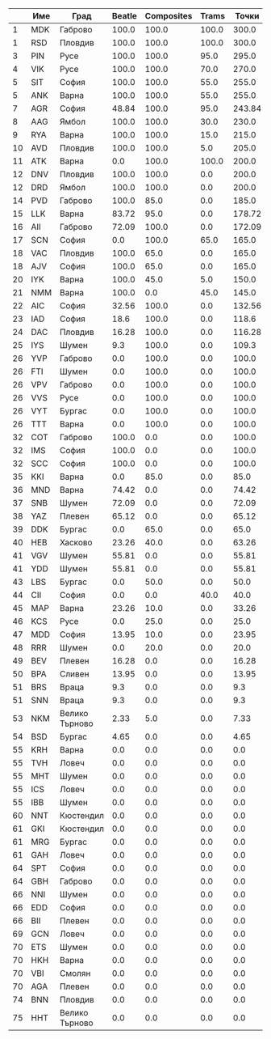 | |Име|Град|Beatle|Composites|Trams|Точки|
|---|---|---|---|---|---|---|
|1|MDK|Габрово|100.0|100.0|100.0|300.0|
|1|RSD|Пловдив|100.0|100.0|100.0|300.0|
|3|PIN|Русе|100.0|100.0|95.0|295.0|
|4|VIK|Русе|100.0|100.0|70.0|270.0|
|5|SIT|София|100.0|100.0|55.0|255.0|
|5|ANK|Варна|100.0|100.0|55.0|255.0|
|7|AGR|София|48.84|100.0|95.0|243.84|
|8|AAG|Ямбол|100.0|100.0|30.0|230.0|
|9|RYA|Варна|100.0|100.0|15.0|215.0|
|10|AVD|Пловдив|100.0|100.0|5.0|205.0|
|11|ATK|Варна|0.0|100.0|100.0|200.0|
|12|DNV|Пловдив|100.0|100.0|0.0|200.0|
|12|DRD|Ямбол|100.0|100.0|0.0|200.0|
|14|PVD|Габрово|100.0|85.0|0.0|185.0|
|15|LLK|Варна|83.72|95.0|0.0|178.72|
|16|AII|Габрово|72.09|100.0|0.0|172.09|
|17|SCN|София|0.0|100.0|65.0|165.0|
|18|VAC|Пловдив|100.0|65.0|0.0|165.0|
|18|AJV|София|100.0|65.0|0.0|165.0|
|20|IYK|Варна|100.0|45.0|5.0|150.0|
|21|NMM|Варна|100.0|0.0|45.0|145.0|
|22|AIC|София|32.56|100.0|0.0|132.56|
|23|IAD|София|18.6|100.0|0.0|118.6|
|24|DAC|Пловдив|16.28|100.0|0.0|116.28|
|25|IYS|Шумен|9.3|100.0|0.0|109.3|
|26|YVP|Габрово|0.0|100.0|0.0|100.0|
|26|FTI|Шумен|0.0|100.0|0.0|100.0|
|26|VPV|Габрово|0.0|100.0|0.0|100.0|
|26|VVS|Русе|0.0|100.0|0.0|100.0|
|26|VYT|Бургас|0.0|100.0|0.0|100.0|
|26|TTT|Варна|0.0|100.0|0.0|100.0|
|32|COT|Габрово|100.0|0.0|0.0|100.0|
|32|IMS|София|100.0|0.0|0.0|100.0|
|32|SCC|София|100.0|0.0|0.0|100.0|
|35|KKI|Варна|0.0|85.0|0.0|85.0|
|36|MND|Варна|74.42|0.0|0.0|74.42|
|37|SNB|Шумен|72.09|0.0|0.0|72.09|
|38|YAZ|Плевен|65.12|0.0|0.0|65.12|
|39|DDK|Бургас|0.0|65.0|0.0|65.0|
|40|HEB|Хасково|23.26|40.0|0.0|63.26|
|41|VGV|Шумен|55.81|0.0|0.0|55.81|
|41|YDD|Шумен|55.81|0.0|0.0|55.81|
|43|LBS|Бургас|0.0|50.0|0.0|50.0|
|44|CII|София|0.0|0.0|40.0|40.0|
|45|MAP|Варна|23.26|10.0|0.0|33.26|
|46|KCS|Русе|0.0|25.0|0.0|25.0|
|47|MDD|София|13.95|10.0|0.0|23.95|
|48|RRR|Шумен|0.0|20.0|0.0|20.0|
|49|BEV|Плевен|16.28|0.0|0.0|16.28|
|50|BPA|Сливен|13.95|0.0|0.0|13.95|
|51|BRS|Враца|9.3|0.0|0.0|9.3|
|51|SNN|Враца|9.3|0.0|0.0|9.3|
|53|NKM|Велико Търново|2.33|5.0|0.0|7.33|
|54|BSD|Бургас|4.65|0.0|0.0|4.65|
|55|KRH|Варна|0.0|0.0|0.0|0.0|
|55|TVH|Ловеч|0.0|0.0|0.0|0.0|
|55|MHT|Шумен|0.0|0.0|0.0|0.0|
|55|ICS|Ловеч|0.0|0.0|0.0|0.0|
|55|IBB|Шумен|0.0|0.0|0.0|0.0|
|60|NNT|Кюстендил|0.0|0.0|0.0|0.0|
|61|GKI|Кюстендил|0.0|0.0|0.0|0.0|
|61|MRG|Бургас|0.0|0.0|0.0|0.0|
|61|GAH|Ловеч|0.0|0.0|0.0|0.0|
|64|SPT|София|0.0|0.0|0.0|0.0|
|64|GBH|Габрово|0.0|0.0|0.0|0.0|
|66|NNI|Шумен|0.0|0.0|0.0|0.0|
|66|EDD|София|0.0|0.0|0.0|0.0|
|66|BII|Плевен|0.0|0.0|0.0|0.0|
|69|GCN|Ловеч|0.0|0.0|0.0|0.0|
|70|ETS|Шумен|0.0|0.0|0.0|0.0|
|70|HKH|Варна|0.0|0.0|0.0|0.0|
|70|VBI|Смолян|0.0|0.0|0.0|0.0|
|70|AGA|Плевен|0.0|0.0|0.0|0.0|
|74|BNN|Пловдив|0.0|0.0|0.0|0.0|
|75|HHT|Велико Търново|0.0|0.0|0.0|0.0|
